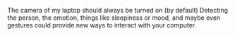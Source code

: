 The camera of my laptop should always be turned on (by default)
Detecting the person, the emotion, things like sleepiness or mood, and maybe even gestures could provide new ways to interact with your computer.
